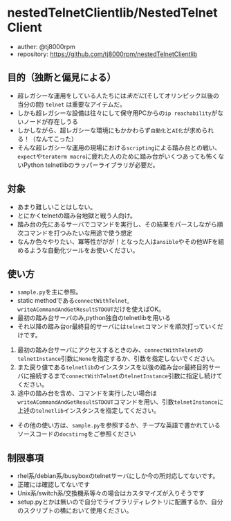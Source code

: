 # nestedTelnetClientlib/NestedTelnetClient

- auther: @tj8000rpm
- repository: https://github.com/tj8000rpm/nestedTelnetClientlib


## 目的（独断と偏見による）
- 超レガシーな運用をしている人たちには*未だに*(そしてオリンピック以後の当分の間) ``telnet`` は重要なアイテムだ。
- しかも超レガシーな設備は往々にして保守用PCからの``ip reachability``がないノードが存在しうる
- しかしながら、超レガシーな環境にもかかわらず``自動化``と``AI化``が求められる！（なんてこった）
- そんな超レガシーな運用の現場における``scripting``による踏み台との戦い、``expect``や``teraterm macro``に疲れた人のために踏み台がいくつあっても怖くないPython telnetlibのラッパーライブラリが必要だ。

## 対象
- あまり難しいことはしない。
- とにかくtelnetの踏み台地獄と戦う人向け。
- 踏み台の先にあるサーバでコマンドを実行し、その結果をパースしながら順次コマンドを打つみたいな用途で使う想定
- なんか色々やりたい、冪等性ががが！となった人は``ansible``やその他WFを組めるような自動化ツールをお使いください。

## 使い方
- ``sample.py``を主に参照。
- static methodである``connectWithTelnet``, ``writeACommandAndGetResultSTDOUT``だけを使えばOK。
- 最初の踏み台サーバのみ,python独自のtelnetlibを用いる
- それ以降の踏み台or最終目的サーバには``telnet``コマンドを順次打っていくだけです。

1. 最初の踏み台サーバにアクセスするときのみ、``connectWithTelnet``の``telnetInstance``引数に``None``を指定するか、引数を指定しないでください。
2. また戻り値である``telnetlib``のインスタンスを以後の踏み台or最終目的サーバに接続するまで``connectWithTelnet``の``telnetInstance``引数に指定し続けてください。
3. 途中の踏み台を含め、コマンドを実行したい場合は``writeACommandAndGetResultSTDOUT``コマンドを用い、引数``telnetInstance``に上述の``telnetlib``インスタンスを指定してください。

- その他の使い方は、``sample.py``を参照するか、チープな英語で書かれているソースコードの``docstirng``をご参照ください

## 制限事項
- rhel系/debian系/busyboxのtelnetサーバにしか今の所対応してないです。
 - 正確には確認してないです
- Unix系/switch系/交換機系等々の場合はカスタマイズが入りそうです
- setup.pyとかは無いので自分でライブラリディレクトリに配置するか、自分のスクリプトの横において使用ください。
